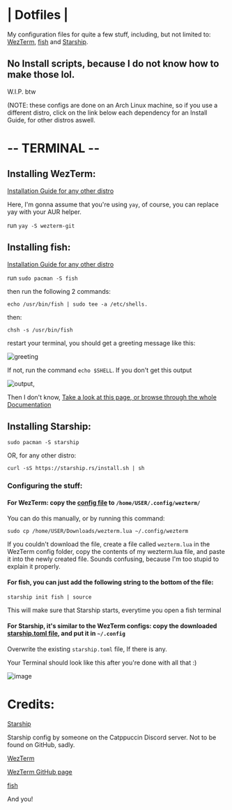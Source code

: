# | Dotfiles |

My configuration files for quite a few stuff, including, but not limited to: [WezTerm](https://github.com/wez/wezterm), [fish](https://fishshell.com) and [Starship](https://starship.rs/).

## No Install scripts, because I do not know how to make those lol.

W.I.P. btw

(NOTE: these configs are done on an Arch Linux machine, so if you use a different distro, click on the link below each dependency for an Install Guide, for other distros aswell.



# -- TERMINAL --
## Installing WezTerm:

[Installation Guide for any other distro](https://wezfurlong.org/wezterm/install/linux.html)

Here, I'm gonna assume that you're using `yay`, of course, you can replace yay with your AUR helper.

run `yay -S wezterm-git`

## Installing fish:

[Installation Guide for any other distro](https://fishshell.com/)

run `sudo pacman -S fish`

then run the following 2 commands:

`echo /usr/bin/fish | sudo tee -a /etc/shells.`

then:

`chsh -s /usr/bin/fish`

restart your terminal, you should get a greeting message like this:

![greeting](https://user-images.githubusercontent.com/86793541/230217834-e80441af-f958-4ccc-b100-91bd2b5b0aa1.png)

If not, run the command `echo $SHELL`. If you don't get this output 

![output](https://user-images.githubusercontent.com/86793541/230218707-c62eeaa5-78cf-492c-a5e6-8fc8cc27a26c.png), 

Then I don't know, [Take a look at this page, or browse through the whole Documentation](https://fishshell.com/docs/current/index.html#installation)


## Installing Starship:

`sudo pacman -S starship`

OR, for any other distro: 

`curl -sS https://starship.rs/install.sh | sh`

### Configuring the stuff:

#### For WezTerm: copy the [config file](https://github.com/C7DE/arch-linux-dotfiles/blob/main/wezterm/wezterm.lua) to `/home/USER/.config/wezterm/`

You can do this manually, or by running this command:

`sudo cp /home/USER/Downloads/wezterm.lua ~/.config/wezterm`

If you couldn't download the file, create a file called `wezterm.lua` in the WezTerm config folder, copy the contents of my wezterm.lua file, and paste it into the newly created file. Sounds confusing, because I'm too stupid to explain it properly.

#### For fish, you can just add the following string to the bottom of the file:

`starship init fish | source`

This will make sure that Starship starts, everytime you open a fish terminal

#### For Starship, it's similar to the WezTerm configs: copy the downloaded [starship.toml file](https://github.com/C7DE/arch-linux-dotfiles/blob/main/starship.toml), and put it in `~/.config`

Overwrite the existing `starship.toml` file, If there is any.

Your Terminal should look like this after you're done with all that :)

![image](https://user-images.githubusercontent.com/86793541/230220382-67da92d9-fa16-4a65-b09d-6a2d46055938.png)


# Credits:
[Starship](https://starship.rs)

Starship config by someone on the Catppuccin Discord server. Not to be found on GitHub, sadly.

[WezTerm](wezfurlong.org/wezterm)

[WezTerm GitHub page](https://github.com/wez/wezterm)

[fish](https://fishshell.com/)

And you!
